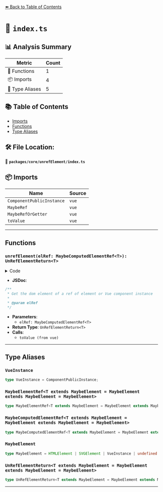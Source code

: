 [⬅️ Back to Table of Contents](../../../index.md)

# 📄 `index.ts`

## 📊 Analysis Summary

| Metric | Count |
|--------|-------|
| 🔧 Functions | 1 |
| 📦 Imports | 4 |
| 📑 Type Aliases | 5 |

## 📚 Table of Contents

- [Imports](#imports)
- [Functions](#functions)
- [Type Aliases](#type-aliases)

## 🛠️ File Location:
📂 **`packages/core/unrefElement/index.ts`**

## 📦 Imports

| Name | Source |
|------|--------|
| `ComponentPublicInstance` | `vue` |
| `MaybeRef` | `vue` |
| `MaybeRefOrGetter` | `vue` |
| `toValue` | `vue` |


---

## Functions

### `unrefElement(elRef: MaybeComputedElementRef<T>): UnRefElementReturn<T>`

<details><summary>Code</summary>

```ts
export function unrefElement<T extends MaybeElement>(elRef: MaybeComputedElementRef<T>): UnRefElementReturn<T> {
  const plain = toValue(elRef)
  return (plain as VueInstance)?.$el ?? plain
}
```
</details>

- **JSDoc**:
```ts
/**
 * Get the dom element of a ref of element or Vue component instance
 *
 * @param elRef
 */
```

- **Parameters**:
  - `elRef: MaybeComputedElementRef<T>`
- **Return Type**: `UnRefElementReturn<T>`
- **Calls**:
  - `toValue (from vue)`

---

## Type Aliases

### `VueInstance`

```ts
type VueInstance = ComponentPublicInstance;
```

### `MaybeElementRef<T extends MaybeElement = MaybeElement extends MaybeElement = MaybeElement>`

```ts
type MaybeElementRef<T extends MaybeElement = MaybeElement extends MaybeElement = MaybeElement> = MaybeRef<T>;
```

### `MaybeComputedElementRef<T extends MaybeElement = MaybeElement extends MaybeElement = MaybeElement>`

```ts
type MaybeComputedElementRef<T extends MaybeElement = MaybeElement extends MaybeElement = MaybeElement> = MaybeRefOrGetter<T>;
```

### `MaybeElement`

```ts
type MaybeElement = HTMLElement | SVGElement | VueInstance | undefined | null;
```

### `UnRefElementReturn<T extends MaybeElement = MaybeElement extends MaybeElement = MaybeElement>`

```ts
type UnRefElementReturn<T extends MaybeElement = MaybeElement extends MaybeElement = MaybeElement> = T extends VueInstance ? Exclude<MaybeElement, VueInstance> : T | undefined;
```


---